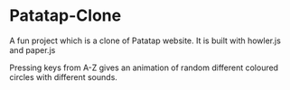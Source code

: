 # Patatap-Clone
A fun project which is a clone of Patatap website.
It is built with howler.js and paper.js

Pressing keys from A-Z gives an animation of random different coloured circles with different sounds.
